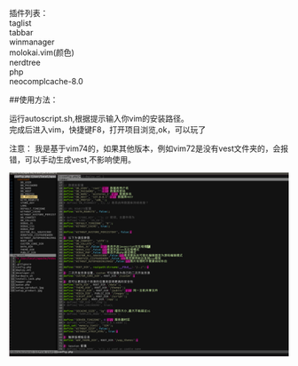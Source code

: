 插件列表：    
taglist     
tabbar     
winmanager   
molokai.vim(颜色)    
nerdtree      
php     
neocomplcache-8.0

##使用方法：

运行autoscript.sh,根据提示输入你vim的安装路径。  
完成后进入vim，快捷键F8，打开项目浏览,ok，可以玩了    

注意： 我是基于vim74的，如果其他版本，例如vim72是没有vest文件夹的，会报错，可以手动生成vest,不影响使用。

![image](/myvim.png )
